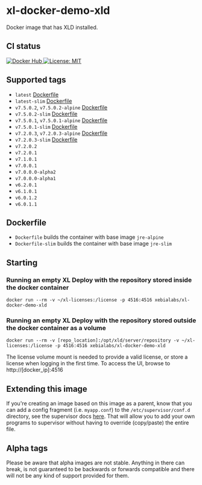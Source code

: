 # xl-docker-demo-xld

Docker image that has XLD installed.

## CI status

[![Docker Hub][xl-docker-demo-xld-docker-hub-image] ][xl-docker-demo-xld-docker-hub-url]
[![License: MIT][xl-docker-demo-xld-license-image] ][xl-docker-demo-xld-license-url]


[xl-docker-demo-xld-docker-hub-image]: https://img.shields.io/badge/docker-ready-blue.svg
[xl-docker-demo-xld-docker-hub-url]: https://registry.hub.docker.com/u/xebialabs/xl-docker-demo-xld/
[xl-docker-demo-xld-license-image]: https://img.shields.io/badge/License-MIT-yellow.svg
[xl-docker-demo-xld-license-url]: https://opensource.org/licenses/MIT



## Supported tags

+ `latest` [Dockerfile](https://github.com/xebialabs-community/xl-docker-demo-xld/blob/master/Dockerfile)
+ `latest-slim` [Dockerfile](https://github.com/xebialabs-community/xl-docker-demo-xld/blob/master/Dockerfile-slim)
+ `v7.5.0.2`, `v7.5.0.2-alpine` [Dockerfile](https://github.com/xebialabs-community/xl-docker-demo-xld/blob/v7.5.0.2/Dockerfile)
+ `v7.5.0.2-slim` [Dockerfile](https://github.com/xebialabs-community/xl-docker-demo-xld/blob/v7.5.0.2/Dockerfile-slim)
+ `v7.5.0.1`, `v7.5.0.1-alpine` [Dockerfile](https://github.com/xebialabs-community/xl-docker-demo-xld/blob/v7.5.0.1/Dockerfile)
+ `v7.5.0.1-slim` [Dockerfile](https://github.com/xebialabs-community/xl-docker-demo-xld/blob/v7.5.0.1/Dockerfile-slim)
+ `v7.2.0.3`, `v7.2.0.3-alpine` [Dockerfile](https://github.com/xebialabs-community/xl-docker-demo-xld/blob/v7.2.0.3/Dockerfile)
+ `v7.2.0.3-slim` [Dockerfile](https://github.com/xebialabs-community/xl-docker-demo-xld/blob/v7.2.0.3/Dockerfile-slim)
+ `v7.2.0.2`
+ `v7.2.0.1`
+ `v7.1.0.1`
+ `v7.0.0.1`
+ `v7.0.0.0-alpha2`
+ `v7.0.0.0-alpha1`
+ `v6.2.0.1`
+ `v6.1.0.1`
+ `v6.0.1.2`
+ `v6.0.1.1`

## Dockerfile
+ `Dockerfile` builds the container with base image `jre-alpine`
+ `Dockerfile-slim` builds the container with base image `jre-slim`

## Starting

### Running an empty XL Deploy with the repository stored inside the docker container

```
docker run --rm -v ~/xl-licenses:/license -p 4516:4516 xebialabs/xl-docker-demo-xld
```

### Running an empty XL Deploy with the repository stored outside the docker container as a volume

```
docker run --rm -v [repo_location]:/opt/xld/server/repository -v ~/xl-licenses:/license -p 4516:4516 xebialabs/xl-docker-demo-xld
```

The license volume mount is needed to provide a valid license, or store a license when logging in the first time. To access the UI, browse to http://[docker_ip]:4516

## Extending this image

If you're creating an image based on this image as a parent, know that you can add a config fragment (i.e. `myapp.conf`) to the `/etc/supervisor/conf.d` directory, see the supervisor docs [here](http://supervisord.org/configuration.html#include-section-settings). That will allow you to add your own programs to supervisor without having to override (copy/paste) the entire file.

## Alpha tags
Please be aware that alpha images are not stable. Anything in there can break, is not guaranteed to be backwards or forwards compatible and there will not be any kind of support provided for them.
